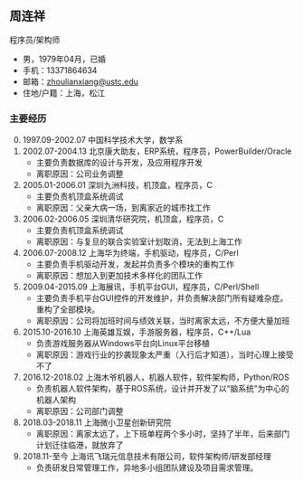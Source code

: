 
## 周连祥

程序员/架构师

* 男，1979年04月，已婚
* 手机：13371864634
* 邮箱：zhoulianxiang@ustc.edu
* 住地/户籍：上海，松江

### 主要经历

0. 1997.09-2002.07 中国科学技术大学，数学系
1. 2002.07-2004.13 北京康大助友，ERP系统，程序员，PowerBuilder/Oracle
   * 主要负责数据库的设计与开发，及应用程序开发
   * 离职原因：公司业务调整
2. 2005.01-2006.01 深圳九洲科技，机顶盒，程序员，C
   * 主要负责机顶盒系统调试
   * 离职原因：父亲大病一场，到离家近的城市找工作
3. 2006.02-2006.05 深圳清华研究院，机顶盒，程序员，C
   * 主要负责机顶盒系统调试
   * 离职原因：与复旦的联合实验室计划取消，无法到上海工作
4. 2006.07-2008.12 上海华为终端，手机驱动，程序员，C/Perl
   * 主要负责手机驱动开发，发起并负责多个模块的重构工作
   * 离职原因：想加入到更加技术多样化的团队工作
5. 2009.04-2015.09 上海展讯，手机平台GUI，程序员，C/Perl/Shell
   * 主要负责手机平台GUI控件的开发维护，并负责解决部门所有疑难杂症。重构了全部模块。
   * 离职原因：公司将加班时间与绩效关联，当时离家太远，不方便大量加班
6. 2015.10-2016.10 上海英雄互娱，手游服务器，程序员，C++/Lua
   * 负责游戏服务器从Windows平台向Linux平台移植
   * 离职原因：游戏行业的抄袭现象太严重（入行后才知道），当时心理上接受不了
7. 2016.12-2018.02 上海木爷机器人，机器人软件，软件架构师，Python/ROS
   * 负责机器人软件架构，基于ROS系统，设计并开发了以“脑系统”为中心的机器人架构
   * 离职原因：公司部门调整
8. 2018.03-2018.11 上海微小卫星创新研究院
   * 离职原因：离家太远了，上下班单程两个多小时，坚持了半年，后来部门计划迁往临港，就放弃了
9. 2018.11-至今 上海讯飞瑞元信息技术有限公司，软件架构师/研发部经理
   * 负责研发日常管理工作，异地多小组团队建设及项目需求管理。
